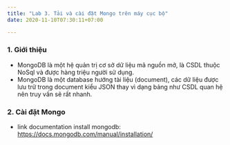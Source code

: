 ```yaml
---
title: "Lab 3. Tải và cài đặt Mongo trên máy cục bộ"
date: 2020-11-10T07:30:11+07:00

---
```

### 1. Giới thiệu 
- MongoDB là một hệ quản trị cơ sở dữ liệu mã nguồn mở, là CSDL thuộc NoSql và được hàng triệu người sử dụng.
- MongoDB là một database hướng tài liệu (document), các dữ liệu được lưu trữ trong document kiểu JSON thay vì dạng bảng như CSDL quan hệ nên truy vấn sẽ rất nhanh.

### 2. Cài đặt Mongo
- link documentation install mongodb: https://docs.mongodb.com/manual/installation/
